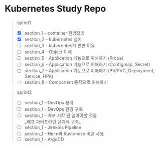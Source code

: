 # Kubernetes Study Repo
>  sprint1  
> - [x] section_1 - container 한방정리   
> - [x] section_2 - kubernetes 설치  
> - [ ] section_3 - kubernetes가 편한 이유  
> - [ ] section_4 - Object 이해  
> - [ ] section_5 - Application 기능으로 이해하기 (Probe)  
> - [ ] section_6 - Application 기능으로 이해하기 (Configmap, Secret)  
> - [ ] section_7 - Application 기능으로 이해하기 (PV/PVC, Deployment, Service, HPA)  
> - [ ] section_8 - Component 동작으로 이해하기  
  
> sprint2    
> - [ ] section_1 - DevOps 정리  
> - [ ] section_1 - DevOps 환경 구축  
> - [ ] section_1 - 배포 시작 전 알아야할 것들    
> \_배포 파이프라인 단계적 구축\_   
> - [ ] section_1 - Jenkins Pipeline  
> - [ ] section_1 - Helm과 Kustomize 비교 사용  
> - [ ] section_1 - ArgoCD


